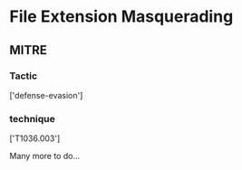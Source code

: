 # File Extension Masquerading

## MITRE

### Tactic
['defense-evasion']

### technique
['T1036.003']

Many more to do...
